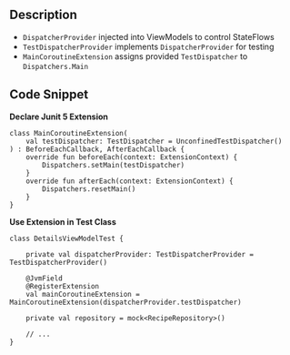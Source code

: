 ## Description

- `DispatcherProvider` injected into ViewModels to control StateFlows
- `TestDispatcherProvider` implements `DispatcherProvider` for testing
- `MainCoroutineExtension` assigns provided `TestDispatcher` to `Dispatchers.Main`

## Code Snippet

**Declare Junit 5 Extension**   
```
class MainCoroutineExtension(
    val testDispatcher: TestDispatcher = UnconfinedTestDispatcher()
) : BeforeEachCallback, AfterEachCallback {               
    override fun beforeEach(context: ExtensionContext) {
        Dispatchers.setMain(testDispatcher)
    }                
    override fun afterEach(context: ExtensionContext) {
        Dispatchers.resetMain()
    }
}
```

**Use Extension in Test Class**   
```
class DetailsViewModelTest {

    private val dispatcherProvider: TestDispatcherProvider = TestDispatcherProvider()

    @JvmField
    @RegisterExtension
    val mainCoroutineExtension = MainCoroutineExtension(dispatcherProvider.testDispatcher)

    private val repository = mock<RecipeRepository>()
    
    // ...
}
```